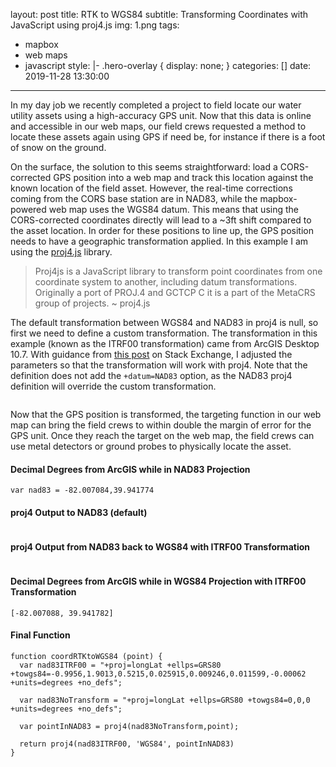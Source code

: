 layout: post
title: RTK to WGS84
subtitle: Transforming Coordinates with JavaScript using proj4.js
img: 1.png
tags:
  - mapbox
  - web maps
  - javascript
style: |-
  .hero-overlay {
    display: none;
  }
categories: []
date: 2019-11-28 13:30:00
---
In my day job we recently completed a project to field locate our water utility assets using a high-accuracy GPS unit. Now that this data is online and accessible in our web maps, our field crews requested a method to locate these assets again using GPS if need be, for instance if there is a foot of snow on the ground. 

On the surface, the solution to this seems straightforward: load a CORS-corrected GPS position into a web map and track this location against the known location of the field asset. However, the real-time corrections coming from the CORS base station are in NAD83, while the mapbox-powered web map uses the WGS84 datum. This means that using the CORS-corrected coordinates directly will lead to a ~3ft shift compared to the asset location. In order for these positions to line up, the GPS position needs to have a geographic transformation applied. In this example I am using the [proj4.js](http://proj4js.org/) library.

<blockquote>Proj4js is a JavaScript library to transform point coordinates from one coordinate system to another, including datum transformations. Originally a port of PROJ.4 and GCTCP C it is a part of the MetaCRS group of projects. ~ proj4.js</blockquote>

The default transformation between WGS84 and NAD83 in proj4 is null, so first we need to define a custom transformation. The transformation in this example (known as the ITRF00 transformation) came from ArcGIS Desktop 10.7. With guidance from [this post](https://gis.stackexchange.com/questions/112198/proj4-postgis-transformations-between-wgs84-and-nad83-transformations-in-alask) on Stack Exchange, I adjusted the parameters so that the transformation will work with proj4. Note that the definition does not add the ``+datum=NAD83`` option, as the NAD83 proj4 definition will override the custom transformation.

<pre><code></code></pre>

Now that the GPS position is transformed, the targeting function in our web map can bring the field crews to within double the margin of error for the GPS unit. Once they reach the target on the web map, the field crews can use metal detectors or ground probes to physically locate the asset.

#### Decimal Degrees from ArcGIS while in NAD83 Projection
<pre><code>var nad83 = -82.007084,39.941774</code></pre>

#### proj4 Output to NAD83 (default)
<pre><code></code></pre>

#### proj4 Output from NAD83 back to WGS84 with ITRF00 Transformation
<pre><code></code></pre>

#### Decimal Degrees from ArcGIS while in WGS84 Projection with ITRF00 Transformation
<pre><code class="hljs hljs-javascript">[-82.007088, 39.941782]</code></pre> 
 
#### Final Function
<pre><code>function coordRTKtoWGS84 (point) {
  var nad83ITRF00 = "+proj=longLat +ellps=GRS80 +towgs84=-0.9956,1.9013,0.5215,0.025915,0.009246,0.011599,-0.00062 +units=degrees +no_defs";
  
  var nad83NoTransform = "+proj=longLat +ellps=GRS80 +towgs84=0,0,0 +units=degrees +no_defs";

  var pointInNAD83 = proj4(nad83NoTransform,point);

  return proj4(nad83ITRF00, 'WGS84', pointInNAD83)
}</code></pre>

 <script src="https://cdnjs.cloudflare.com/ajax/libs/proj4js/2.5.0/proj4.js"></script>
 <script>
//https://spatialreference.org/ref/sr-org/6787/

var nad83cors96 = "+proj=longLat +ellps=GRS80 +towgs84=-0.9956,1.9013,0.5215,0.025915,0.009246,0.011599,-0.00062 +units=degrees +no_defs"

var nad83NoTransform = "+proj=longLat +ellps=GRS80 +towgs84=0,0,0 +units=degrees +no_defs"

//var input = document.querySelector(".input");

var code = document.getElementsByTagName("code");

console.log(code)

code[1].innerText = "var nad83ITRF00 = '" + nad83cors96 + "'\n\nvar nad83NoTransform = '" + nad83NoTransform + "'";

//input.addEventListener("keyup", convert);

function convert() {
  var value;
  //value = input.value.split(",");
  var point = [-82.007084, 39.941774]

  if (value && value.length > 1) {
    point = [Number(value[0]),Number(value[1])];
  }
  console.log(point)
  var dd = proj4(nad83NoTransform,point);

  code[3].innerText = "var wgs84toNAD83 = " + dd[0] + "," + dd[1]
 
  var transformed = coordRTKtoWGS84(point)
   
  code[4].innerText = "var transformedToWGS84 = " + transformed[0].toFixed(6) + "," + transformed[1].toFixed(6);

  document.querySelectorAll('pre code').forEach(function(block) {
    hljs.highlightBlock(block);
  });
}

window.onload = function() {
 // input.value = "-82.007084,39.941774";
 convert()
}

function coordRTKtoWGS84 (point) {
 var nad83ITRF00 = "+proj=longLat +ellps=GRS80 +towgs84=-0.9956,1.9013,0.5215,0.025915,0.009246,0.011599,-0.00062 +units=degrees +no_defs";
 var nad83NoTransform = "+proj=longLat +ellps=GRS80 +towgs84=0,0,0 +units=degrees +no_defs";
 
 var pointInNAD83 = proj4(nad83NoTransform,point);
  
 return proj4(nad83ITRF00, 'WGS84', pointInNAD83)
 
}

</script>